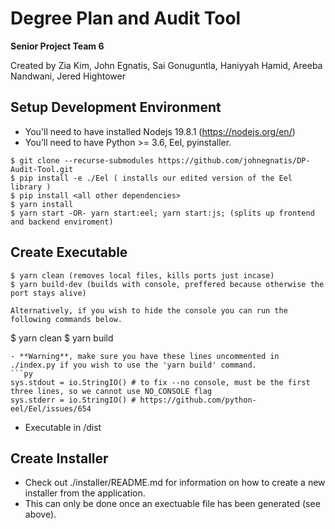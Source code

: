 # Degree Plan and Audit Tool

**Senior Project Team 6**

Created by Zia Kim, John Egnatis, Sai Gonuguntla, Haniyyah Hamid, Areeba Nandwani, Jered Hightower

## Setup Development Environment

- You'll need to have installed Nodejs 19.8.1 (https://nodejs.org/en/)
- You’ll need to have Python >= 3.6, Eel, pyinstaller.

```
$ git clone --recurse-submodules https://github.com/johnegnatis/DP-Audit-Tool.git
$ pip install -e ./Eel ( installs our edited version of the Eel library )
$ pip install <all other dependencies>
$ yarn install
$ yarn start -OR- yarn start:eel; yarn start:js; (splits up frontend and backend enviroment)
```

## Create Executable

```
$ yarn clean (removes local files, kills ports just incase)
$ yarn build-dev (builds with console, preffered because otherwise the port stays alive)

Alternatively, if you wish to hide the console you can run the following commands below.
```
$ yarn clean
$ yarn build
```
- **Warning**, make sure you have these lines uncommented in ./index.py if you wish to use the 'yarn build' command.
```py
sys.stdout = io.StringIO() # to fix --no console, must be the first three lines, so we cannot use NO_CONSOLE flag
sys.stderr = io.StringIO() # https://github.com/python-eel/Eel/issues/654
```

- Executable in /dist

## Create Installer

- Check out ./installer/README.md for information on how to create a new installer from the application.
- This can only be done once an exectuable file has been generated (see above).
